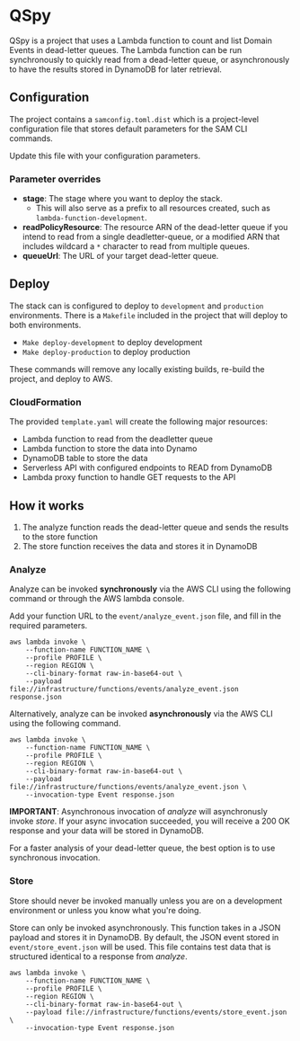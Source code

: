 # QSpy

QSpy is a project that uses a Lambda function to count and list Domain Events in dead-letter queues. The Lambda function can be run synchronously to quickly read from a dead-letter queue, or asynchronously to have the results stored in DynamoDB for later retrieval.

## Configuration

The project contains a `samconfig.toml.dist` which is a project-level configuration file that stores default parameters for the SAM CLI commands.

Update this file with your configuration parameters.

### Parameter overrides

-   **stage**: The stage where you want to deploy the stack.
    -   This will also serve as a prefix to all resources created, such as `lambda-function-development`.
-   **readPolicyResource**: The resource ARN of the dead-letter queue if you intend to read from a single deadletter-queue, or a modified ARN that includes wildcard a `*` character to read from multiple queues.
-   **queueUrl**: The URL of your target dead-letter queue.

## Deploy

The stack can is configured to deploy to `development` and `production` environments. There is a `Makefile` included in the project that will deploy to both environments.

-   `Make deploy-development` to deploy development
-   `Make deploy-production` to deploy production

These commands will remove any locally existing builds, re-build the project, and deploy to AWS.

### CloudFormation

The provided `template.yaml` will create the following major resources:

-   Lambda function to read from the deadletter queue
-   Lambda function to store the data into Dynamo
-   DynamoDB table to store the data
-   Serverless API with configured endpoints to READ from DynamoDB
-   Lambda proxy function to handle GET requests to the API

## How it works

1. The analyze function reads the dead-letter queue and sends the results to the store function
1. The store function receives the data and stores it in DynamoDB

### Analyze

Analyze can be invoked **synchronously** via the AWS CLI using the following command or through the AWS lambda console.

Add your function URL to the `event/analyze_event.json` file, and fill in the required parameters.

```
aws lambda invoke \
    --function-name FUNCTION_NAME \
    --profile PROFILE \
    --region REGION \
    --cli-binary-format raw-in-base64-out \
    --payload file://infrastructure/functions/events/analyze_event.json response.json
```

Alternatively, analyze can be invoked **asynchronously** via the AWS CLI using the following command.

```
aws lambda invoke \
    --function-name FUNCTION_NAME \
    --profile PROFILE \
    --region REGION \
    --cli-binary-format raw-in-base64-out \
    --payload file://infrastructure/functions/events/analyze_event.json \
    --invocation-type Event response.json
```

**IMPORTANT**: Asynchronous invocation of _analyze_ will asynchronusly invoke _store_. If your async invocation succeeded, you will receive a 200 OK response and your data will be stored in DynamoDB.

For a faster analysis of your dead-letter queue, the best option is to use synchronous invocation.

### Store

Store should never be invoked manually unless you are on a development environment or unless you know what you're doing.

Store can only be invoked asynchronously. This function takes in a JSON payload and stores it in DynamoDB. By default, the JSON event stored in `event/store_event.json` will be used. This file contains test data that is structured identical to a response from _analyze_.

```
aws lambda invoke \
    --function-name FUNCTION_NAME \
    --profile PROFILE \
    --region REGION \
    --cli-binary-format raw-in-base64-out \
    --payload file://infrastructure/functions/events/store_event.json \
    --invocation-type Event response.json
```
